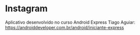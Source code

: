 # Instagram
Aplicativo desenvolvido no curso Android Express Tiago Aguiar: https://androiddeveloper.com.br/android/iniciante-express
